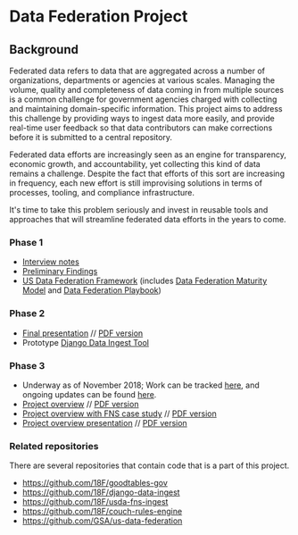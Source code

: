 # Data Federation Project

## Background
Federated data refers to data that are aggregated across a number of organizations, departments or agencies at various scales.  Managing the volume, quality and completeness of data coming in from multiple sources is a common challenge for government agencies charged with collecting and maintaining domain-specific information.  This project aims to address this challenge by providing ways to ingest data more easily, and provide real-time user feedback so that data contributors can make corrections before it is submitted to a central repository.  

Federated data efforts are increasingly seen as an engine for transparency, economic growth, and accountability, yet collecting this kind of data remains a challenge. Despite the fact that efforts of this sort are increasing in frequency, each new effort is still improvising solutions in terms of processes, tooling, and compliance infrastructure. 

It's time to take this problem seriously and invest in reusable tools and approaches that will streamline federated data efforts in the years to come.

### Phase 1
- [Interview notes](https://github.com/18F/data-federation-report/issues?utf8=%E2%9C%93&q=is%3Aissue+interview)
- [Preliminary Findings](https://github.com/18F/data-federation-report/blob/master/PreliminaryFindings.md)
- [US Data Federation Framework](https://github.com/18F/data-federation-report/blob/master/DataFederationFramework.md) (includes [Data Federation Maturity Model](https://github.com/18F/data-federation-report/blob/master/DataFederationFramework.md#the-data-federation-maturity-model) and [Data Federation Playbook](https://github.com/18F/data-federation-report/blob/master/DataFederationFramework.md#the-data-federation-playbook))

### Phase 2
- [Final presentation](https://docs.google.com/presentation/d/1nPdhy0EnYXKFgm8aMfjwFSKu5kcxkjCai52uRXzOCfo/edit#slide=id.g3d2d046014_7_215) // [PDF version](assets/US-Data-Federation-Phase-II-Final.pdf)
- Prototype [Django Data Ingest Tool](https://github.com/18F/django-data-ingest) 

### Phase 3
- Underway as of November 2018; Work can be tracked [here](../../projects/3), and ongoing updates can be found [here](updates).
- [Project overview](https://docs.google.com/document/d/1_-u4cxv1RH92DPF8TFgZrJMnRyNBlBFAFk49C9f_3SI/edit?usp=sharing) // [PDF version](assets/Project-Overview-for-Partners-Stakeholders.pdf)
- [Project overview with FNS case study](https://docs.google.com/document/d/1Yj3-jejNWs2jZZodJcctcyRvn_o-oBmktykOGCUDltg/edit#) // [PDF version](assets/Project-Overview-with-FNS-Case-Study.pdf)
- [Project overview presentation](https://docs.google.com/presentation/d/1_4-oSzm9O_czcJlNgdcViEEop4pw8h_j-GevBVNLmb0/edit#slide=id.g463b654acf_0_78) // [PDF version](assets/US-Data-Federation-Project-Intro.pdf)

### Related repositories

There are several repositories that contain code that is a part of this project.
* https://github.com/18F/goodtables-gov
* https://github.com/18F/django-data-ingest
* https://github.com/18F/usda-fns-ingest
* https://github.com/18F/couch-rules-engine
* https://github.com/GSA/us-data-federation

